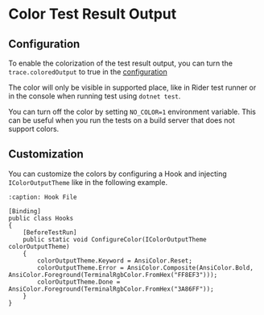 # Color Test Result Output

## Configuration

To enable the colorization of the test result output, you can turn the `trace.coloredOutput` to true in the [configuration](../installation/configuration)

The color will only be visible in supported place, like in Rider test runner or in the console when running test using `dotnet test`. 

You can turn off the color by setting `NO_COLOR=1` environment variable. This can be useful when you run the tests on a build server that does not support colors.

## Customization

You can customize the colors by configuring a Hook and injecting `IColorOutputTheme` like in the following example.

```{code-block} csharp
:caption: Hook File

[Binding]
public class Hooks
{
    [BeforeTestRun]
    public static void ConfigureColor(IColorOutputTheme colorOutputTheme)
    {
        colorOutputTheme.Keyword = AnsiColor.Reset;
        colorOutputTheme.Error = AnsiColor.Composite(AnsiColor.Bold, AnsiColor.Foreground(TerminalRgbColor.FromHex("FF8EF3")));
        colorOutputTheme.Done = AnsiColor.Foreground(TerminalRgbColor.FromHex("3A86FF"));
    }
}
```